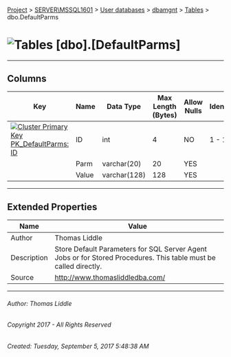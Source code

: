 #### 

[Project](../../../../index.md) > [SERVER\\MSSQL1601](../../../index.md) > [User databases](../../index.md) > [dbamgnt](../index.md) > [Tables](Tables.md) > dbo.DefaultParms

# ![Tables](../../../../Images/Table32.png) [dbo].[DefaultParms]

---

## <a name="#columns"></a>Columns

| Key | Name | Data Type | Max Length (Bytes) | Allow Nulls | Identity |
|---|---|---|---|---|---|
| [![Cluster Primary Key PK_DefaultParms: ID](../../../../Images/pkcluster.png)](#indexes) | ID | int | 4 | NO | 1 - 1 |
|  | Parm | varchar(20) | 20 | YES |  |
|  | Value | varchar(128) | 128 | YES |  |


---

## <a name="#extendedproperties"></a>Extended Properties

| Name | Value |
|---|---|
| Author | Thomas Liddle |
| Description | Store Default Parameters for SQL Server Agent Jobs or for Stored Procedures.  This table must be called directly. |
| Source | http://www.thomasliddledba.com/ |


---

###### Author:  Thomas Liddle

###### Copyright 2017 - All Rights Reserved

###### Created: Tuesday, September 5, 2017 5:48:38 AM

